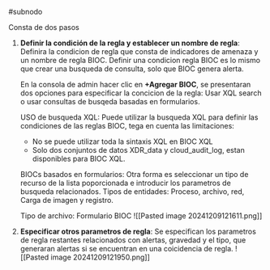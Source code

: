 #subnodo

Consta de dos pasos
1. **Definir la condición de la regla y establecer un nombre de regla**: Definira la condicion de regla que consta de indicadores de amenaza y un nombre de regla BIOC. Definir una condicion regla BIOC es lo mismo que crear una busqueda de consulta, solo que BIOC genera alerta. 
   
   En la consola de admin hacer clic en **+Agregar BIOC**, se presentaran dos opciones para especificar la concicion de la regla: Usar XQL search o usar consultas de busqeda basadas en formularios.
   
   USO de busqueda XQL: Puede utilizar la busqueda XQL para definir las condiciones de las reglas BIOC, tega en cuenta las limitaciones:
   - No se puede utilizar toda la sintaxis XQL en BIOC XQL
   - Solo dos conjuntos de datos XDR_data y cloud_audit_log, estan disponibles para BIOC XQL.
    
    BIOCs basados en formularios: Otra forma es seleccionar un tipo de recurso de la lista poporcionada e introducir los parametros de busqueda relacionados. Tipos de entidades: Proceso, archivo, red, Carga de imagen y registro.
    
	Tipo de archivo: Formulario BIOC
	![[Pasted image 20241209121611.png]]

2. **Especificar otros parametros de regla**: Se especifican los parametros de regla restantes relacionados con alertas, gravedad y el tipo, que generaran alertas si se encuentran en una coicidencia de regla. ![[Pasted image 20241209121950.png]]
